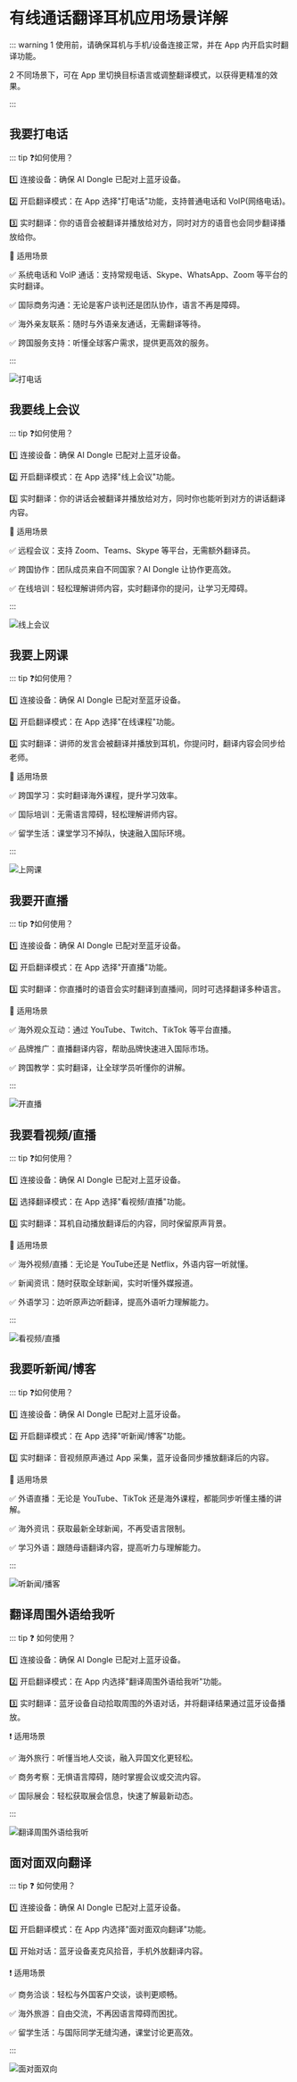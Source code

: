 # 有线通话翻译耳机应用场景详解

::: warning <span class="circle-badge">1</span> 使用前，请确保耳机与手机/设备连接正常，并在 App 内开启实时翻译功能。

<span class="circle-badge">2</span> 不同场景下，可在 App 里切换目标语言或调整翻译模式，以获得更精准的效果。

:::

## 我要打电话

::: tip ❓如何使用？

1️⃣ 连接设备：确保 AI Dongle 已配对上蓝牙设备。

2️⃣ 开启翻译模式：在 App 选择"打电话"功能，支持普通电话和 VoIP(网络电话)。

3️⃣ 实时翻译：你的语音会被翻译并播放给对方，同时对方的语音也会同步翻译播放给你。

🎯 适用场景

✅ 系统电话和 VoIP 通话：支持常规电话、Skype、WhatsApp、Zoom 等平台的实时翻译。

✅ 国际商务沟通：无论是客户谈判还是团队协作，语言不再是障碍。

✅ 海外亲友联系：随时与外语亲友通话，无需翻译等待。

✅ 跨国服务支持：听懂全球客户需求，提供更高效的服务。

:::

![打电话](https://bu.dusays.com/2025/02/08/67a6f4f115bb8.png)

## 我要线上会议

::: tip ❓如何使用？

1️⃣ 连接设备：确保 AI Dongle 已配对上蓝牙设备。

2️⃣ 开启翻译模式：在 App 选择"线上会议"功能。

3️⃣ 实时翻译：你的讲话会被翻译并播放给对方，同时你也能听到对方的讲话翻译内容。

🎯 适用场景

✅ 远程会议：支持 Zoom、Teams、Skype 等平台，无需额外翻译员。

✅ 跨国协作：团队成员来自不同国家？AI Dongle 让协作更高效。

✅ 在线培训：轻松理解讲师内容，实时翻译你的提问，让学习无障碍。

:::

![线上会议](https://bu.dusays.com/2025/01/09/677f74ff83d0a.png)

## 我要上网课

::: tip ❓如何使用？

1️⃣ 连接设备：确保 AI Dongle 已配对至蓝牙设备。

2️⃣ 开启翻译模式：在 App 选择"在线课程"功能。

3️⃣ 实时翻译：讲师的发言会被翻译并播放到耳机，你提问时，翻译内容会同步给老师。

🎯 适用场景

✅ 跨国学习：实时翻译海外课程，提升学习效率。

✅ 国际培训：无需语言障碍，轻松理解讲师内容。

✅ 留学生活：课堂学习不掉队，快速融入国际环境。

:::

![上网课](https://bu.dusays.com/2025/02/08/67a6f4efabc6c.png)

## 我要开直播

::: tip ❓如何使用？

1️⃣ 连接设备：确保 AI Dongle 已配对至蓝牙设备。

2️⃣ 开启翻译模式：在 App 选择"开直播"功能。

3️⃣ 实时翻译：你直播时的语音会实时翻译到直播间，同时可选择翻译多种语言。

🎯 适用场景

✅ 海外观众互动：通过 YouTube、Twitch、TikTok 等平台直播。

✅ 品牌推广：直播翻译内容，帮助品牌快速进入国际市场。

✅ 跨国教学：实时翻译，让全球学员听懂你的讲解。

:::

![开直播](https://bu.dusays.com/2025/02/08/67a6f4f35231b.png)

## 我要看视频/直播

::: tip ❓如何使用？

1️⃣ 连接设备：确保 AI Dongle 已配对上蓝牙设备。

2️⃣ 选择翻译模式：在 App 选择"看视频/直播"功能。

3️⃣ 实时翻译：耳机自动播放翻译后的内容，同时保留原声背景。

🎯 适用场景

✅ 海外视频/直播：无论是 YouTube还是 Netflix，外语内容一听就懂。

✅ 新闻资讯：随时获取全球新闻，实时听懂外媒报道。

✅ 外语学习：边听原声边听翻译，提高外语听力理解能力。

:::

![看视频/直播](https://bu.dusays.com/2025/02/08/67a6f4f0d250f.png)

## 我要听新闻/博客

::: tip ❓如何使用？

1️⃣ 连接设备：确保 AI Dongle 已配对上蓝牙设备。

2️⃣ 开启翻译模式：在 App 选择"听新闻/博客"功能。

3️⃣ 实时翻译：音视频原声通过 App 采集，蓝牙设备同步播放翻译后的内容。

🎯 适用场景

✅ 外语直播：无论是 YouTube、TikTok 还是海外课程，都能同步听懂主播的讲解。

✅ 海外资讯：获取最新全球新闻，不再受语言限制。

✅ 学习外语：跟随母语翻译内容，提高听力与理解能力。

:::

![听新闻/播客](https://bu.dusays.com/2025/02/08/67a6f4f3966f5.png)

## 翻译周围外语给我听

::: tip ❓ 如何使用？

1️⃣ 连接设备：确保 AI Dongle 已配对上蓝牙设备。

2️⃣ 开启翻译模式：在 App 内选择"翻译周围外语给我听"功能。

3️⃣ 实时翻译：蓝牙设备自动拾取周围的外语对话，并将翻译结果通过蓝牙设备播放。

❗️ 适用场景

✅ 海外旅行：听懂当地人交谈，融入异国文化更轻松。

✅ 商务考察：无惧语言障碍，随时掌握会议或交流内容。

✅ 国际展会：轻松获取展会信息，快速了解最新动态。

:::

![翻译周围外语给我听](https://bu.dusays.com/2025/02/08/67a6f4ee44d30.png)

## 面对面双向翻译

::: tip ❓ 如何使用？

1️⃣ 连接设备：确保 AI Dongle 已配对上蓝牙设备。

2️⃣ 开启翻译模式：在 App 内选择"面对面双向翻译"功能。

3️⃣ 开始对话：蓝牙设备麦克风拾音，手机外放翻译内容。

❗️ 适用场景

✅ 商务洽谈：轻松与外国客户交谈，谈判更顺畅。

✅ 海外旅游：自由交流，不再因语言障碍而困扰。

✅ 留学生活：与国际同学无缝沟通，课堂讨论更高效。

:::

![面对面双向](https://bu.dusays.com/2025/02/08/67a6f4ec87d8f.png)
